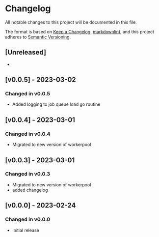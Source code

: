 # Changelog

All notable changes to this project will be documented in this file.

The format is based on [Keep a Changelog](https://keepachangelog.com/en/1.0.0/),
[markdownlint](https://dlaa.me/markdownlint/),
and this project adheres to [Semantic Versioning](https://semver.org/spec/v2.0.0.html).

## [Unreleased]

-

## [v0.0.5] - 2023-03-02

### Changed in v0.0.5

- Added logging to job queue load go routine

## [v0.0.4] - 2023-03-01

### Changed in v0.0.4

- Migrated to new version of workerpool

## [v0.0.3] - 2023-03-01

### Changed in v0.0.3

- Migrated to new version of workerpool
- added changelog

## [v0.0.0] - 2023-02-24

### Changed in v0.0.0

- Initial release